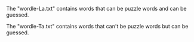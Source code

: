The "wordle-La.txt" contains words that can be puzzle words and can be guessed.

The "wordle-Ta.txt" contains words that can't be puzzle words but can be guessed.
